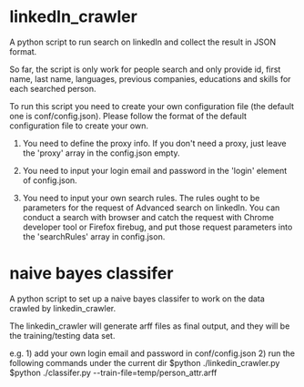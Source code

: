 linkedIn_crawler
================

A python script to run search on linkedIn and collect the result in JSON format.

So far, the script is only work for people search and only provide id, first name, last name, languages, previous companies, educations and skills for each searched person.

To run this script you need to create your own configuration file (the default one is conf/config.json). Please follow the format of the default configuration file to create your own. 

1. You need to define the proxy info. If you don't need a proxy, just leave the 'proxy' array in the config.json empty.

2. You need to input your login email and password in the 'login' element of config.json.

3. You need to input your own search rules. The rules ought to be parameters for the request of Advanced search on linkedIn. You can conduct a search with browser and catch the request with Chrome developer tool or Firefox firebug, and put those request parameters into the 'searchRules' array in config.json.


naive bayes classifer
=====================

A python script to set up a naive bayes classifer to work on the data crawled by linkedin_crawler.

The linkedin_crawler will generate arff files as final output, and they will be the training/testing data set.

e.g.
    1) add your own login email and password in conf/config.json
    2) run the following commands under the current dir
    $python ./linkedin_crawler.py
    $python ./classifer.py --train-file=temp/person_attr.arff 
